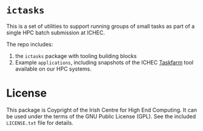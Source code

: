 # `ictasks`

This is a set of utilities to support running groups of small tasks as part of a single HPC batch submission at ICHEC.

The repo includes:

1) the `ictasks` package with tooling building blocks
2) Example `applications`, including snapshots of the ICHEC [Taskfarm](https://www.ichec.ie/academic/national-hpc/documentation/tutorials/task-farming) tool available on our HPC systems.


# License #

This package is Coypright of the Irish Centre for High End Computing. It can be used under the terms of the GNU Public License (GPL). See the included `LICENSE.txt` file for details.





